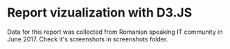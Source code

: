 # Report vizualization with D3.JS
Data for this report was collected from Romanian speaking IT community in June 2017.
Check it's screenshots in screenshots folder.


